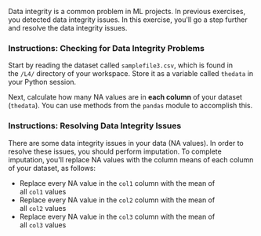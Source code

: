 Data integrity is a common problem in ML projects. In previous exercises, you detected data integrity issues. In this exercise, you'll go a step further and resolve the data integrity issues.

### Instructions: Checking for Data Integrity Problems

Start by reading the dataset called `samplefile3.csv`, which is found in the `/L4/` directory of your workspace. Store it as a variable called `thedata` in your Python session.

Next, calculate how many NA values are in **each column** of your dataset (`thedata`). You can use methods from the `pandas` module to accomplish this.

### Instructions: Resolving Data Integrity Issues

There are some data integrity issues in your data (NA values). In order to resolve these issues, you should perform imputation. To complete imputation, you'll replace NA values with the column means of each column of your dataset, as follows:

- Replace every NA value in the `col1` column with the mean of all `col1` values
- Replace every NA value in the `col2` column with the mean of all `col2` values
- Replace every NA value in the `col3` column with the mean of all `col3` values


